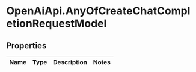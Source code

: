 # OpenAiApi.AnyOfCreateChatCompletionRequestModel

## Properties
Name | Type | Description | Notes
------------ | ------------- | ------------- | -------------
